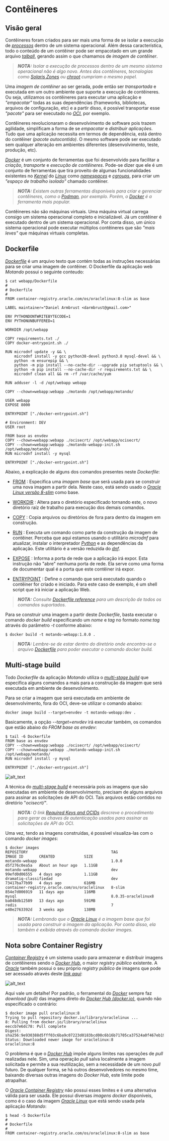 # Contêineres

## Visão geral

Contêineres foram criados para ser mais uma forma de se isolar a execução de _[processos](https://en.wikipedia.org/wiki/Process_(computing))_ dentro de um sistema operacional. Além dessa característica, todo o conteúdo de um contêiner pode ser empacotado em um grande arquivo _[talball](https://en.wikipedia.org/wiki/Tar_(computing))_, gerando assim o que chamamos de _imagem de contêiner_.

>_**__NOTA:__** Isolar a execução de processos dentro de um mesmo sistema operacional não é algo novo. Antes dos contêineres, tecnologias como [Solaris Zones](https://docs.oracle.com/cd/E18440_01/doc.111/e18415/chapter_zones.htm) ou [chroot](https://en.wikipedia.org/wiki/Chroot) cumpriam o mesmo papel._

Uma _imagem de contêiner_ ao ser gerada, pode então ser _transportada_ e executada em um outro ambiente que suporte a execução de contêineres. Ou seja, utilizamos os contêineres para executar uma aplicação e _"empacotar"_ todas as suas dependências (frameworks, bibliotecas, arquivos de configuração, etc) e a partir disso, é possível transportar esse _"pacote"_ para ser executado no _[OCI](https://www.oracle.com/cloud/)_, por exemplo.

Contêineres revolucionaram o desenvolvimento de software pois trazem agilidade, simplificam a forma de se _empacotar_ e _distribuir aplicações_. Tudo que uma aplicação necessita em termos de dependência, está dentro do contêiner _(pacote autocontido)_. O mesmo software pode ser executado sem qualquer alteração em ambientes diferentes (desenvolvimento, teste, produção, etc).

_[Docker](https://developer.oracle.com/learn/technical-articles/what-is-docker)_ é um conjunto de ferramentas que foi desenvolvido para facilitar a _criação_, _transporte_ e _execução de contêineres_. Pode-se dizer que ele é um conjunto de ferramentas que tira proveito de algumas funcionalidades existentes no _[Kernel](https://en.wikipedia.org/wiki/Linux_kernel)_ do _[Linux](https://www.oracle.com/linux/)_ como _[namespaces](https://en.wikipedia.org/wiki/Linux_namespaces)_ e _[cgroups](https://en.wikipedia.org/wiki/Cgroups)_, para criar um _"espaço de trabalho isolado"_ chamado contêiner. 

>_**__NOTA:__** Existem outras ferramentas disponíveis para criar e gerenciar contêineres, como o [Podman](https://podman.io/), por exemplo. Porém, o [Docker](https://developer.oracle.com/learn/technical-articles/what-is-docker) é a ferramenta mais popular._

Contêineres não são máquinas virtuais. Uma máquina virtual carrega consigo um sistema operacional completo e inicializável. Já um contêiner é executado dentro de um sistema operacional. Por conta disso, um único sistema operacional pode executar múltiplos contêineres que são _"mais leves"_ que máquinas virtuais completas.

## Dockerfile

_[Dockerfile](https://docs.docker.com/engine/reference/builder/)_ é um arquivo texto que contém todas as instruções necessárias para se criar uma imagem de contêiner. O Dockerfile da aplicação web _Motando_ possui o seguinte conteudo:

```
$ cat webapp/Dockerfile
#
# Dockerfile
#
FROM container-registry.oracle.com/os/oraclelinux:8-slim as base

LABEL maintainer="Daniel Armbrust <darmbrust@gmail.com>"

ENV PYTHONDONTWRITEBYTECODE=1
ENV PYTHONUNBUFFERED=1

WORKDIR /opt/webapp

COPY requirements.txt ./
COPY docker-entrypoint.sh ./

RUN microdnf update -y && \
    microdnf install -y gcc python38-devel python3.8 mysql-devel && \
    python -m ensurepip && \
    python -m pip install --no-cache-dir --upgrade pip setuptools && \
    python -m pip install --no-cache-dir -r requirements.txt && \
    microdnf clean all && rm -rf /var/cache/yum

RUN adduser -l -d /opt/webapp webapp

COPY --chown=webapp:webapp ./motando /opt/webapp/motando/

USER webapp
EXPOSE 8000

ENTRYPOINT ["./docker-entrypoint.sh"]

# Environment: DEV
USER root

FROM base as envdev
COPY --chown=webapp:webapp ./ocisecrt/ /opt/webapp/ocisecrt/
COPY --chown=webapp:webapp ./motando-webapp-init.sh /opt/webapp/motando/
RUN microdnf install -y mysql

ENTRYPOINT ["./docker-entrypoint.sh"]
```

Abaixo, a explicação de alguns dos comandos presentes neste _Dockerfile_:

- [FROM](https://docs.docker.com/engine/reference/builder/#from) : Especifica uma _imagem base_ que será usada para se construir uma nova imagem a partir dela. Neste caso, está sendo usado o _[Oracle Linux versão 8-slim](https://container-registry.oracle.com/ords/ocr/ba/os/oraclelinux)_ como base.

- [WORKDIR](https://docs.docker.com/engine/reference/builder/#workdir) : Altera para o diretório especificado tornando este, o novo diretório raíz de trabalho para execução dos demais comandos. 

- [COPY](https://docs.docker.com/engine/reference/builder/#copy) : Copia arquivos ou diretórios de fora para dentro da imagem em construção.

- [RUN](https://docs.docker.com/engine/reference/builder/#run) : Executa um comando como parte da construção da imagem de contêiner. Perceba que aqui estamos usando o utilitário _microdnf_ para atualizar, instalar o interpretador _[Python](https://developer.oracle.com/languages/python.html)_ e as dependências da aplicação. Este utilitário é a versão reduzida do _[dnf](https://docs.oracle.com/en/learn/use_dnf_on_oracle_8/index.html#introduction)_. 

- [EXPOSE](https://docs.docker.com/engine/reference/builder/#expose) : Informa a porta de rede que a aplicação irá expor. Esta instrução não "abre" nenhuma porta de rede. Ela serve como uma forma de documentar qual é a porta que este contêiner irá expor.

- [ENTRYPOINT](https://docs.docker.com/engine/reference/builder/#entrypoint) : Define o comando que será executado quando o contêiner for criado e iniciado. Para este caso de exemplo, é um shell script que irá iniciar a aplicação Web.

>_**__NOTA:__** Consulte [Dockerfile reference](https://docs.docker.com/engine/reference/builder/) para um descrição de todos os comandos suportados._

Para se construir uma imagem a partir deste _Dockerfile_, basta executar o comando _docker build_ especificando um _nome_ e _tag_ no formato _nome:tag_ através do parâmetro _-t_ conforme abaixo:

```
$ docker build -t motando-webapp:1.0.0 .
```

>_**__NOTA:__** Lembre-se de estar dentro do diretório onde encontra-se o arquivo [Dockerfile](https://docs.docker.com/engine/reference/builder/) para poder executar o comando docker build._

## Multi-stage build

Todo _Dockerfile_ da aplicação _Motando_ utiliza o _[multi-stage build](https://docs.docker.com/build/building/multi-stage/)_ que especifica alguns comandos a mais para a construção da imagem que será executada em ambiente de desenvolvimento.

Para se criar a imagem que será executada em ambiente de desenvolvimento, fora do OCI, deve-se utilizar o comando abaixo:

```
docker image build --target=envdev -t motando-webapp:dev .
```

Basicamente, a opção _--target=envdev_ irá executar também, os comandos que estão abaixo do _FROM base as envdev_:

```
$ tail -6 Dockerfile
FROM base as envdev
COPY --chown=webapp:webapp ./ocisecrt/ /opt/webapp/ocisecrt/
COPY --chown=webapp:webapp ./motando-webapp-init.sh /opt/webapp/motando/
RUN microdnf install -y mysql

ENTRYPOINT ["./docker-entrypoint.sh"]
```

![alt_text](/githimgs/docker_multi-stage-build.png "Multi-stage build")

A técnica do _[multi-stage build](https://docs.docker.com/build/building/multi-stage/)_ é necessária pois as imagens que são executadas em ambiente de desenvolvimento, precisam de alguns arquivos para assinar as solicitações de API do OCI. Tais arquivos estão contidos no diretório "_ocisecrt/"_. 

>_**__NOTA:__** O link [Required Keys and OCIDs](https://docs.oracle.com/en-us/iaas/Content/API/Concepts/apisigningkey.htm#Required_Keys_and_OCIDs) descreve o procedimento para gerar as chaves de autenticação usados para assinar as solicitações de API do OCI._

Uma vez, tendo as imagens construídas, é possível visualiza-las com o comando _docker images_:

```
$ docker images
REPOSITORY                                     TAG                   IMAGE ID       CREATED             SIZE
motando-webapp                                 1.0.0                 d5f276c0ea5a   About an hour ago   1.11GB
motando-webapp                                 dev                   99efd0d06555   4 days ago          1.11GB
dramatiq-classifiedad                          dev                   73417ba77b99   4 days ago          616MB
container-registry.oracle.com/os/oraclelinux   8-slim                854e7d006919   11 days ago         116MB
mysql                                          8.0.35-oraclelinux8   ba048db12589   13 days ago         591MB
redis                                          7                     e40e2763392d   3 weeks ago         138MB
```

>_**__NOTA:__** Lembrando que o [Oracle Linux](https://container-registry.oracle.com/ords/ocr/ba/os/oraclelinux) é a imagem base que foi usada para construir a imagem da aplicação. Por conta disso, ela também é exibida através do comando docker images._

## Nota sobre Container Registry

_[Container Registry](https://docs.oracle.com/en-us/iaas/Content/Registry/Concepts/registryoverview.htm)_ é um sistema usado para armazenar e distribuir imagens de contêineres sendo o _[Docker Hub](https://hub.docker.com/)_, o maior _registry público_ existente. A _[Oracle](https://www.oracle.com/corporate/)_ também possui o seu próprio _registry público_ de imagens que pode ser acessado através deste _[link aqui](https://container-registry.oracle.com)_:

![alt_text](/githimgs/oracle-container-registry-1.jpg "Oracle Container Registry")

Aqui vale um detalhe! Por padrão, o ferramental do _[Docker](https://developer.oracle.com/learn/technical-articles/what-is-docker)_ sempre faz _download (pull)_ das imagens direto do _[Docker Hub (docker.io)](https://hub.docker.com/)_, quando não especificado o contrário:

```
$ docker image pull oraclelinux:8
Trying to pull repository docker.io/library/oraclelinux ...
8: Pulling from docker.io/library/oraclelinux
eeccb7e6dc78: Pull complete
Digest: sha256:9e930388d5fff03c6ba9c07223d0183bcd00c6b16b71705ca37524a0f467eb19
Status: Downloaded newer image for oraclelinux:8
oraclelinux:8
```

O problema é que o _[Docker Hub](https://hub.docker.com/)_ impõe alguns limites nas operações de _pull_ realizadas nele. Sim, uma operação _pull_ salva localmente a imagem solicitada e permite a sua reutilização, sem a necessidade de um novo _pull_ futuro. De qualquer forma, se há outros desenvolvedores no mesmo time, baixando diversas outras imagens do _Docker Hub_, este limite pode atrapalhar.

O _[Oracle Container Registry](https://container-registry.oracle.com)_ não possui esses limites e é uma alternativa válida para ser usada. Ele possui diversas _imagens docker_ disponíveis, como é o caso da imagem _[Oracle Linux](https://container-registry.oracle.com/ords/ocr/ba/os/oraclelinux)_ que está sendo usada pela  aplicação _Motando_:

```
$ head -5 Dockerfile
#
# Dockerfile
#
FROM container-registry.oracle.com/os/oraclelinux:8-slim as base

```